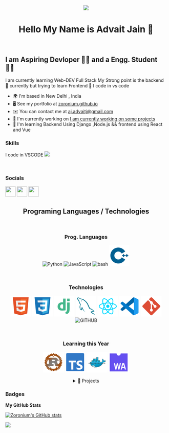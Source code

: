 <p align='center'> <img src="./Animation.gif" /> </p>

<h1 align="center"> Hello My Name is Advait Jain 👋</h1>
<br />
<h3>

I am Aspiring Devloper 👨‍💻 and a Engg. Student 👨‍🎓
------------------------------------------------------

I am currently learning Web-DEV Full Stack My Strong point is the backend 🔌 currently but trying to learn Frontend 📱 I code in vs code

* 🌍  I'm based in New Delhi , India
* 🖥️  See my portfolio at  [zoronium.github.io](http://zoronium.github.io)
* ✉️  You can contact me at [aj.advaitj@gmail.com](mailto:aj.advaitj+github@gmail.com)
* 🚀  I'm currently working on [I am currently working on some projects](http://github.com/Zoronium)
* 🧠  I'm learning Backend Using Django ,Node.js && frontend using React and Vue
<!-- * 🤝  I'm collaborating on Learning Folks \[ a platform for learning industry-Level Skills by Folks like your self \] -->

### Skills

I code in VSCODE <img  height="20" src="https://img.shields.io/badge/Visual_Studio_Code-0078D4?style=for-the-badge&logo=visual%20studio%20code&logoColor=white" />
</h3>
<br />

### Socials

<p align="left"> <a href="https://discord.com/users/759139442493095947" target="_blank" rel="noreferrer"><img src="https://raw.githubusercontent.com/danielcranney/readme-generator/main/public/icons/socials/discord.svg" width="32" height="32" /></a> <a href="https://www.github.com/Zoronium" target="_blank" rel="noreferrer"><img src="https://raw.githubusercontent.com/danielcranney/readme-generator/main/public/icons/socials/github.svg" width="32" height="32" /></a> <a href="https://www.linkedin.com/in/advaitj" target="_blank" rel="noreferrer"><img src="https://raw.githubusercontent.com/danielcranney/readme-generator/main/public/icons/socials/linkedin.svg" width="32" height="32" /></a></p>
<h2 align="center">Programing Languages / Technologies</h2>

<br/>

<h3 align="center"> Prog. Languages</h3>
<p align="center">
<img src="https://img.icons8.com/color/64/000000/python--v1.png" alt="Python" title="Python">
<img src="https://img.icons8.com/color/64/000000/javascript--v2.png" alt="JavaScript" title="JavaScript">
<img src="https://img.icons8.com/plasticine/64/000000/bash.png" alt="bash" title="bash">
<img src="https://raw.githubusercontent.com/vscode-icons/vscode-icons/c6a88d017a90b71a98ec62fe829d7e93ec86b46a/icons/file_type_cpp2.svg" alt="Cpp" title="Cpp" height='64'>

</p>
<br/>

<h3 align="center"> Technologies</h3>
<p align="center">
<img src="https://raw.githubusercontent.com/vscode-icons/vscode-icons/c6a88d017a90b71a98ec62fe829d7e93ec86b46a/icons/file_type_html.svg" height="64" alt="HTML" title="HTML"/>
<img src="https://raw.githubusercontent.com/vscode-icons/vscode-icons/c6a88d017a90b71a98ec62fe829d7e93ec86b46a/icons/file_type_css.svg" height="64" alt="CSS" title="CSS"/>
<img src="https://raw.githubusercontent.com/vscode-icons/vscode-icons/c6a88d017a90b71a98ec62fe829d7e93ec86b46a/icons/file_type_django.svg" height="64" alt="DJANGO" title="DJANGO"/>
<img src="https://raw.githubusercontent.com/vscode-icons/vscode-icons/c6a88d017a90b71a98ec62fe829d7e93ec86b46a/icons/file_type_mysql.svg" height="64" alt="MYSQL" title="MYSQL"/>
<img src="https://raw.githubusercontent.com/vscode-icons/vscode-icons/c6a88d017a90b71a98ec62fe829d7e93ec86b46a/icons/file_type_reactjs.svg" height="64" alt="REACT.js" title="REACT.js"/>
<img src="https://raw.githubusercontent.com/vscode-icons/vscode-icons/c6a88d017a90b71a98ec62fe829d7e93ec86b46a/icons/file_type_vscode.svg" height="64" alt="VSCODE" title="VSCODE" />
<img src="https://raw.githubusercontent.com/vscode-icons/vscode-icons/c6a88d017a90b71a98ec62fe829d7e93ec86b46a/icons/file_type_git.svg" height="64" alt="GIT" title="GIT" />
<img src="https://img.icons8.com/ios-glyphs/64/undefined/github.png" alt="GITHUB" title="GITHUB" />

</p>
<br/>
<h3 align="center"> Learning this Year</h3>
<p height="64" alt="" title="" align="center">
<img src="https://raw.githubusercontent.com/vscode-icons/vscode-icons/c6a88d017a90b71a98ec62fe829d7e93ec86b46a/icons/file_type_rust.svg" height="64" alt="RUST" title="RUST"/>
<img src="https://raw.githubusercontent.com/vscode-icons/vscode-icons/c6a88d017a90b71a98ec62fe829d7e93ec86b46a/icons/file_type_typescript_official.svg" height="64" alt="TYPESCRIPT" title="TYPESCRIPT"/>
<img src="https://raw.githubusercontent.com/vscode-icons/vscode-icons/c6a88d017a90b71a98ec62fe829d7e93ec86b46a/icons/file_type_docker.svg" height="64" alt="DOCKER" title="DOCKER"/>
<img src="https://raw.githubusercontent.com/vscode-icons/vscode-icons/c6a88d017a90b71a98ec62fe829d7e93ec86b46a/icons/file_type_wasm.svg" height="64" alt="WASM // WEB-ASSEMBLY " title="WASM // WEB-ASSEMBLY "/>
</p>

<center>
<details>
  <summary>📃 Projects</summary>

## My Projects

  <!-- ![website](./website.jpg) -->

#### These are some of the projects I have made with more on their way soon . 

#### Hope you like them if you have any suggestions or improvements or feedback about these Projects , 


#### Fell free to contact me And point out my mistakes ^**\_**^
<br/>

[Personal website](https://zoronium.github.io) my Personal Website cum Portfolio 

[CRUD Application ](https://github.com/Zoronium/Crud-Application) it is a app made with django and React that does the basic crud operations 

[REACT Movie Site](https://github.com/zoronium/tmdb)




[My Projects are here and More comming soon](https://github.com/zoronium/)

</center>

### Badges

<b>My GitHub Stats</b>

<a href="http://www.github.com/Zoronium"><img src="https://github-readme-stats.vercel.app/api?username=Zoronium&show_icons=true&hide=&count_private=true&title_color=0891b2&text_color=ffffff&icon_color=6366f1&bg_color=1c1917&hide_border=true&show_icons=true" alt="Zoronium's GitHub stats" /></a>

<a href="http://www.github.com/Zoronium"><img src="https://github-readme-streak-stats.herokuapp.com/?user=Zoronium&stroke=ffffff&background=1c1917&ring=0891b2&fire=0891b2&currStreakNum=ffffff&currStreakLabel=0891b2&sideNums=ffffff&sideLabels=ffffff&dates=ffffff&hide_border=true" /></a>
